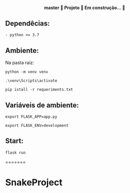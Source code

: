 <h4 align="center"> master
	🚧  Projeto 🚀 Em construção...  🚧
</h4>

## Dependêcias:
```
- python <= 3.7
```
## Ambiente:
Na pasta raiz:
```
python -m venv venv
```
```
.\venv\Scripts\activate
```
```
pip istall -r requeriments.txt
```

## Variáveis de ambiente:
```
export FLASK_APP=app.py
```
```
export FLASK_ENV=development
```

## Start:
```
flask run
```
=======
# SnakeProject


